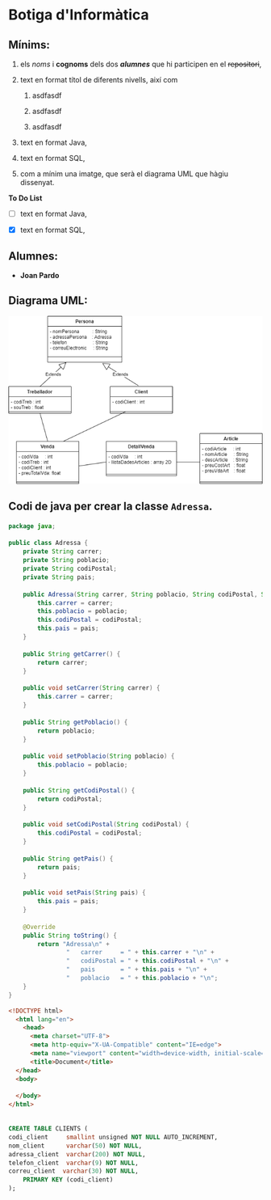 # Botiga d'**Informàtica**

## Mínims:

1. els *noms* i **cognoms** dels dos ***alumnes*** que hi participen en el ~~repositori~~,
1. text en format títol de diferents nivells, així com

    1. asdfasdf

    1. asdfasdf

    1. asdfasdf
1. text en format Java,
1. text en format SQL,
1. com a mínim una imatge, que serà el diagrama UML que hàgiu dissenyat.

**To Do List**

- [ ] text en format Java,

- [x] text en format SQL,

## Alumnes:

* **Joan Pardo**

## Diagrama UML:

![BotigaInformatica](./img/BotigaInformatica.png)

## Codi de java per crear la classe ```Adressa```.

```java
package java;

public class Adressa {
    private String carrer;
    private String poblacio;
    private String codiPostal;
    private String pais;
    
    public Adressa(String carrer, String poblacio, String codiPostal, String pais) {
        this.carrer = carrer;
        this.poblacio = poblacio;
        this.codiPostal = codiPostal;
        this.pais = pais;
    }

    public String getCarrer() {
        return carrer;
    }

    public void setCarrer(String carrer) {
        this.carrer = carrer;
    }

    public String getPoblacio() {
        return poblacio;
    }

    public void setPoblacio(String poblacio) {
        this.poblacio = poblacio;
    }

    public String getCodiPostal() {
        return codiPostal;
    }

    public void setCodiPostal(String codiPostal) {
        this.codiPostal = codiPostal;
    }

    public String getPais() {
        return pais;
    }

    public void setPais(String pais) {
        this.pais = pais;
    }

    @Override
    public String toString() {
        return "Adressa\n" + 
                "   carrer     = " + this.carrer + "\n" +
                "   codiPostal = " + this.codiPostal + "\n" + 
                "   pais       = " + this.pais + "\n" + 
                "   poblacio   = " + this.poblacio + "\n";
    }
}
```


```html
<!DOCTYPE html>
  <html lang="en">
    <head>
      <meta charset="UTF-8">
      <meta http-equiv="X-UA-Compatible" content="IE=edge">
      <meta name="viewport" content="width=device-width, initial-scale=1.0">
      <title>Document</title>
  </head>
  <body>
    
  </body>
</html>
```
```sql

CREATE TABLE CLIENTS (
codi_client     smallint unsigned NOT NULL AUTO_INCREMENT, 
nom_client      varchar(50) NOT NULL, 
adressa_client  varchar(200) NOT NULL, 
telefon_client  varchar(9) NOT NULL, 
correu_client  varchar(30) NOT NULL, 
    PRIMARY KEY (codi_client)
);


```
